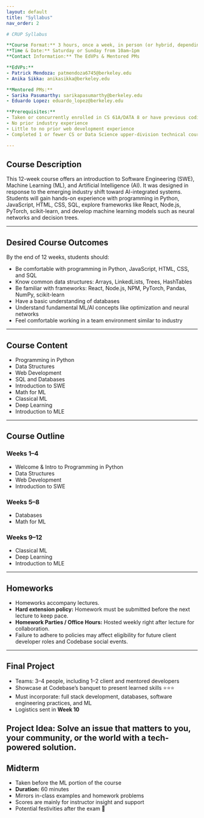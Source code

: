 ```yaml
---
layout: default
title: "Syllabus"
nav_order: 2

# CRUP Syllabus

**Course Format:** 3 hours, once a week, in person (or hybrid, depending on availability)  
**Time & Date:** Saturday or Sunday from 10am–1pm  
**Contact Information:** The EdVPs & Mentored PMs  

**EdVPs:**  
- Patrick Mendoza: patmendoza6745@berkeley.edu  
- Anika Sikka: anikasikka@berkeley.edu  

**Mentored PMs:**  
- Sarika Pasumarthy: sarikapasumarthy@berkeley.edu  
- Eduardo Lopez: eduardo_lopez@berkeley.edu  

**Prerequisites:**  
- Taken or concurrently enrolled in CS 61A/DATA 8 or have previous coding experience  
- No prior industry experience  
- Little to no prior web development experience  
- Completed 1 or fewer CS or Data Science upper-division technical courses at UC Berkeley  

---
```


## Course Description
This 12-week course offers an introduction to Software Engineering (SWE), Machine Learning (ML), and Artificial Intelligence (AI). It was designed in response to the emerging industry shift toward AI-integrated systems. Students will gain hands-on experience with programming in Python, JavaScript, HTML, CSS, SQL, explore frameworks like React, Node.js, PyTorch, scikit-learn, and develop machine learning models such as neural networks and decision trees.  

---

## Desired Course Outcomes
By the end of 12 weeks, students should:  
- Be comfortable with programming in Python, JavaScript, HTML, CSS, and SQL  
- Know common data structures: Arrays, LinkedLists, Trees, HashTables  
- Be familiar with frameworks: React, Node.js, NPM, PyTorch, Pandas, NumPy, scikit-learn  
- Have a basic understanding of databases  
- Understand fundamental ML/AI concepts like optimization and neural networks  
- Feel comfortable working in a team environment similar to industry  

---

## Course Content
- Programming in Python  
- Data Structures  
- Web Development  
- SQL and Databases  
- Introduction to SWE  
- Math for ML  
- Classical ML  
- Deep Learning  
- Introduction to MLE  

---

## Course Outline

### Weeks 1–4
- Welcome & Intro to Programming in Python  
- Data Structures  
- Web Development  
- Introduction to SWE  

### Weeks 5–8
- Databases  
- Math for ML  

### Weeks 9–12
- Classical ML  
- Deep Learning  
- Introduction to MLE  

---

## Homeworks
- Homeworks accompany lectures.  
- **Hard extension policy:** Homework must be submitted before the next lecture to keep pace.  
- **Homework Parties / Office Hours:** Hosted weekly right after lecture for collaboration.  
- Failure to adhere to policies may affect eligibility for future client developer roles and Codebase social events.  

---

## Final Project 
- Teams: 3–4 people, including 1–2 client and mentored developers  
- Showcase at Codebase’s banquet to present learned skills ⭐⭐⭐  
- Must incorporate: full stack development, databases, software engineering practices, and ML  
- Logistics sent in **Week 10**  

**Project Idea:** Solve an issue that matters to you, your community, or the world with a tech-powered solution.  
---
## Midterm
- Taken before the ML portion of the course  
- **Duration:** 60 minutes  
- Mirrors in-class examples and homework problems  
- Scores are mainly for instructor insight and support  
- Potential festivities after the exam 🙈  